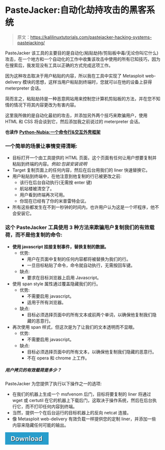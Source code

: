 # PasteJacker:自动化劫持攻击的黑客系统

> 原文：<https://kalilinuxtutorials.com/pastejacker-hacking-systems-pastejacking/>

PasteJacker 该工具的主要目的是自动化(粘贴劫持/剪贴板中毒/无论你叫它什么)攻击，在一个地方和一个自动化的工作中收集该攻击中使用的所有已知技巧，因为在搜索后，我发现没有工具以正确的方式完成这项工作。

因为这种攻击取决于用户粘贴的内容，所以我在工具中实现了 Metasploit web-delivery 模块的思想，这样当用户粘贴到终端时，您就可以在他的设备上获得 meterpreter 会话。

简而言之，粘贴劫持是一种恶意网站用来控制您计算机剪贴板的方法，并在您不知情的情况下将其内容更改为有害内容。

这里我所做的是自动化最初的攻击，并添加另外两个技巧来欺骗用户，使用 HTML 和 CSS 将会谈到它，然后添加我之前说过的 meterpreter 会话。

**也读作** [**Python-Nubia:一个命令行&交互外壳框架**](https://kalilinuxtutorials.com/python-nubia/)

### **一个简单的场景让事情变得清晰:**

*   目标打开一个由工具提供的 HTML 页面，这个页面有任何让用户想要复制并粘贴到终端的内容。*例如:包装安装说明*
*   Target 复制页面上的任何内容，然后在后台用我们的 liner 快速替换它。
*   用户粘贴到终端中，在他注意到他复制的行已被更改之前:
    *   该行在后台自动执行(无需按 enter 键)
    *   航站楼被清空了。
    *   用户看到终端再次可用。
    *   你现在已经有了你的米普雷特会议。
*   所有这些都发生在不到一秒钟的时间内，也许用户认为这是一个坏程序，他不会安装它。

### **这个 PasteJacker 工具使用 3 种方法来欺骗用户复制我们的有效载荷，而不是他复制的命令:**

*   **使用 javascript 挂接复制事件，替换复制的数据。**
    *   优势:
        *   用户在页面中复制的任何内容都将被替换为我们的行。
        *   一旦目标粘贴了命令，命令就自动执行，无需按回车键。
    *   缺点:
        *   要求在目标浏览器上启用 Javascript。
*   使用 span style 属性通过覆盖隐藏我们的行。
    *   优势:
        *   不需要启用 javascript。
        *   适用于所有浏览器。
    *   缺点:
        *   目标必须选择页面中的所有文本或前两个单词，以确保他复制我们隐藏的恶意行。
*   再次使用 span 样式，但这次是为了让我们的文本透明而不显眼。
    *   优势:
        *   不需要启用 javascript。
    *   缺点:
        *   目标必须选择页面中的所有文本，以确保他复制我们隐藏的恶意行。
        *   不在 opera 和 chrome 上工作。

##### **用户拷贝的有效载荷是多少？**

PasteJacker 为您提供了执行以下操作之一的选项:

*   在我们的机器上生成一个 msfvenom 后门，目标将要复制的 liner 将通过 wget 或 certutil 在它的机器上下载后门，这取决于操作系统，然后在后台执行它，而不打印任何内容到终端。
*   当然，提供一个在后台运行的目标机器上的反向 netcat 连接。
*   像 Metasploit web-delivery 有效负载一样提供您的定制 liner，并添加一些内容来隐藏任何可能的输出。

[![](img/d861a9096555aeb1980fc054015933d7.png)](https://github.com/D4Vinci/PasteJacker)